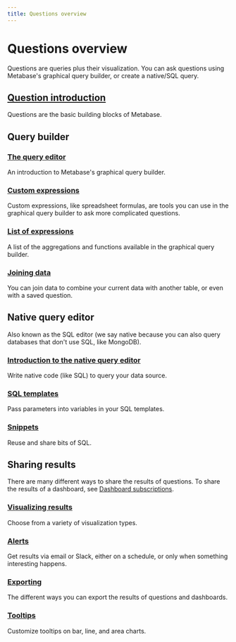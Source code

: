 ```yaml
---
title: Questions overview
---
```


# Questions overview

Questions are queries plus their visualization. You can ask questions using Metabase's graphical query builder, or create a native/SQL query.

## [Question introduction](./introduction.md)

Questions are the basic building blocks of Metabase.

## Query builder

### [The query editor](./query-builder/editor.md)

An introduction to Metabase's graphical query builder.

### [Custom expressions](./query-builder/expressions.md)

Custom expressions, like spreadsheet formulas, are tools you can use in the graphical query builder to ask more complicated questions.

### [List of expressions](./query-builder/expressions-list.md)

A list of the aggregations and functions available in the graphical query builder.

### [Joining data](./query-builder/join.md)

You can join data to combine your current data with another table, or even with a saved question.

## Native query editor

Also known as the SQL editor (we say native because you can also query databases that don't use SQL, like MongoDB).

### [Introduction to the native query editor](./native-editor/writing-sql.md)

Write native code (like SQL) to query your data source.

### [SQL templates](./native-editor/sql-parameters.md)

Pass parameters into variables in your SQL templates.

### [Snippets](./native-editor/snippets.md)

Reuse and share bits of SQL.

## Sharing results

There are many different ways to share the results of questions. To share the results of a dashboard, see [Dashboard subscriptions](../dashboards/subscriptions.md).

### [Visualizing results](./visualizations/visualizing-results.md)

Choose from a variety of visualization types.

### [Alerts](./alerts.md)

Get results via email or Slack, either on a schedule, or only when something interesting happens.

### [Exporting](./exporting-results.md)

The different ways you can export the results of questions and dashboards.

### [Tooltips](./visualizations/tooltips.md)

Customize tooltips on bar, line, and area charts.
